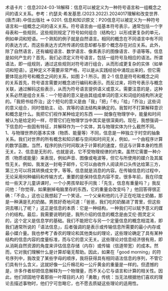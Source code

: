

术语卡片：信息2024-03-18解释：信息可以被定义为一种符号语言和一组概念之间的语义关系。参考：约瑟夫·希发基思.(2023.2022).2024017理解和改变世界.(唐杰译).中信出版社 => 0201. 信息和知识原文：P20信息可以被定义为一种符号语言和一组概念之间的语义关系。符号语言由一组基本符号表示，通常包括一个字母表和一些规则，这些规则规定了符号如何组合（结构化）以形成更复杂的单元，例如单词和短语。一个熟知的例子就是自然语言。相同的概念在不同语言中有不同的表达方式，而这些表达方式所传递的信息却都与那个概念存在对应关系。此外，除了自然语言，还有编程语言、数学语言、像素表示的图像语言、手语等等。信息是如何产生的？首先，我们必须定义符号语言，包括一组符号及相应的语法。所谓语法，即一组规则，通过这些规则对符号进行组合，从而形成更复杂的实体（如单词和短语）。这种定义不需要非常严格，可以是从实践经验中涌现出来的，但它需要体现出符号和概念之间的关系，如图 2-1 所示。图 2-1 信息是符号和概念之间的关系首先，符号语言需要对概念进行编码和表示。而反过来，将符号表示与概念关联，通过解码这些表示，从而为符号语言提供语义或意义。需要注意的是，这种关系必然是组合关系：一个短语的意义是由其组成单词的意义和词组的结构所决定的。「我把书给乔治」这个短句的意义是由「我」「把」「书」「给」「乔治」这些词的意义组合，同时借助主、动、宾等的语法结构来确定的。我暂时不打算解释意识和概念是什么。我把它们视作某种给定的东西 —— 就像在物理学中，能量和时间被认为是给定的一样，尽管它们在物理学当中其实是很深奥的。现在，我想强调一下信息的一些固有特征，并解释作为一个实体，其与物理实体为什么截然不同。1、与物理世界的基本实体（物质、能量等）不同，信息是一种独立于时空的抽象关系。我们对世界的所有概念和知识都与空间和时间无关，例如，一个由程序计算的数学函数。当然，程序的执行时间取决于计算机的速度，但这与计算本身的性质无关。2、信息是无形的，也就是说，它不受物理规律的约束。虽然它需要一种介质（物质或能量）来表现，例如声音、图像或电波等，但它与所使用的媒介及其属性无关。例如，我发送一封电子邮件，它可以由收件人阅读并口头传达给第三方，第三方可以将其转换成文字，等等。信息就是消息的内容。在传输信息的过程中，无论采用何种编码和传输方式，重要的是保持信息内容不变。很多年前，我在印度给一些天才儿童讲课时，一个小男孩举起手问我：「先生，信息有重量吗？」我反问他：「你觉得，如果删掉电脑里存的东西，它的重量会改变吗？」他回答得很正确：「不会。」这也让我想起了一个笑话，一个父亲和他的儿子正在吃瑞士奶酪，那是一种满是孔的奶酪。男孩好奇地问道：「爸爸，我们吃的奶酪进了胃里，但这些洞去哪儿了呢？」这正是信息的本质：它是一种结构，一种我们可以赋予意义的媒介的结构。最后，我需要说明的是，我所介绍的信息的概念是由艾伦·图灵定义的，这个定义是信息学的基础。我们不能把它与另一个定量信息的概念相混淆，即我们通常所说的「语法信息」，后者强调的是表示或传输信息所需要的最小内存或最小媒介量。我也参考了香农的理论和其他类似的理论，这些理论确定了具有某种结构的信息内容的度量标准，而与它的意义无关。这些理论对信息经济很有用，即从消耗自然资源的角度来评估信息存储（内存）或传输（信道带宽）的成本。然而，它对我们理解什么是计算却毫无帮助。因此，如果在「good morning」的符号序列中，我改变了某些字母的顺序，我将获得具有相同语法信息的序列，不管它们具有什么含义，这就好像一公斤棉花和一公斤黄金的重量是一样的。但遗憾的是，许多作者却把信息解释为一个物理量，而不关心它与语言和计算的相关性。因此，他们顽固地守着那些一叶障目的人的「勇敢」传统：当无法根据他们喜欢的理论去描述事物时，他们宁可忽略它，也不愿去质疑这些理论的适用性。